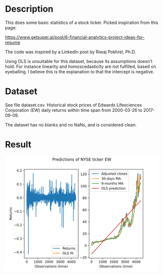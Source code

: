 
# Description

This does some basic statistics of a stock ticker. Picked inspiration from this page:

<https://www.getsuper.ai/post/6-financial-analytics-project-ideas-for-resume>

The code was inspired by a LinkedIn post by Riwaj Pokhrel, Ph.D.

Using OLS is unsuitable for this dataset, because its assumptions doesn't hold. For instance linearity and homoscedasticity are not fulfilled, based on eyeballing. I believe this is the explanation to that the intercept is negative.

# Dataset

See file dataset.csv. Historical stock prices of Edwards Lifesciences Corporation (EW) daily returns within time span from 2000-03-26 to 2017-09-09.

The dataset has no blanks and no NaNs, and is considered clean.

# Result

![Output graph](output_graph.svg)

